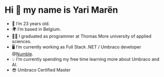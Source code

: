 # Hi 👋 my name is Yari Marën # 

*   🎂 I’m 23 years old.
*   🌍 I’m based in Belgium.
*   👨‍🎓 I graduated as programmer at Thomas More university of applied sciences.
*   🖥️ I’m currently working as Full Stack .NET / Umbraco developer @[Numble](https://numble.be).
*   💡 I’m currently spending my free time learning more about Umbraco and AI.
*   😎  Umbraco Certified Master


<!-- ![Yari's github stats](https://github-readme-stats.vercel.app/api?username=Yinzy00&show_icons=true) -->

<!--
**Yinzy00/yinzy00** is a ✨ _special_ ✨ repository because its `README.md` (this file) appears on your GitHub profile.

Here are some ideas to get you started:

- 🔭 I’m currently working on ...
- 🌱 I’m currently learning ...
- 👯 I’m looking to collaborate on ...
- 🤔 I’m looking for help with ...
- 💬 Ask me about ...
- 📫 How to reach me: ...
- 😄 Pronouns: ...
- ⚡ Fun fact: ...
-->
